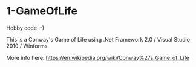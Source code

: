 # 1-GameOfLife
Hobby code :-)

This is a Conway's Game of Life using .Net Framework 2.0 / Visual Studio 2010 / Winforms.

More info here: https://en.wikipedia.org/wiki/Conway%27s_Game_of_Life
